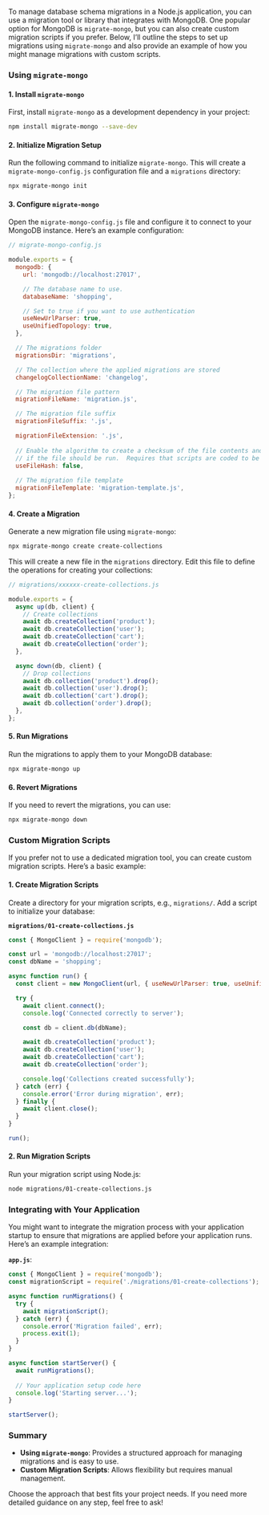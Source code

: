 To manage database schema migrations in a Node.js application, you can use a migration tool or library that integrates with MongoDB. One popular option for MongoDB is `migrate-mongo`, but you can also create custom migration scripts if you prefer. Below, I’ll outline the steps to set up migrations using `migrate-mongo` and also provide an example of how you might manage migrations with custom scripts.

### Using `migrate-mongo`

#### 1. **Install `migrate-mongo`**

First, install `migrate-mongo` as a development dependency in your project:

```bash
npm install migrate-mongo --save-dev
```

#### 2. **Initialize Migration Setup**

Run the following command to initialize `migrate-mongo`. This will create a `migrate-mongo-config.js` configuration file and a `migrations` directory:

```bash
npx migrate-mongo init
```

#### 3. **Configure `migrate-mongo`**

Open the `migrate-mongo-config.js` file and configure it to connect to your MongoDB instance. Here’s an example configuration:

```javascript
// migrate-mongo-config.js

module.exports = {
  mongodb: {
    url: 'mongodb://localhost:27017',

    // The database name to use.
    databaseName: 'shopping',

    // Set to true if you want to use authentication
    useNewUrlParser: true,
    useUnifiedTopology: true,
  },

  // The migrations folder
  migrationsDir: 'migrations',

  // The collection where the applied migrations are stored
  changelogCollectionName: 'changelog',

  // The migration file pattern
  migrationFileName: 'migration.js',

  // The migration file suffix
  migrationFileSuffix: '.js',

  migrationFileExtension: '.js',
  
  // Enable the algorithm to create a checksum of the file contents and use that in the comparison to determine
  // if the file should be run.  Requires that scripts are coded to be run multiple times.
  useFileHash: false,
  
  // The migration file template
  migrationFileTemplate: 'migration-template.js',
};
```

#### 4. **Create a Migration**

Generate a new migration file using `migrate-mongo`:

```bash
npx migrate-mongo create create-collections
```

This will create a new file in the `migrations` directory. Edit this file to define the operations for creating your collections:

```javascript
// migrations/xxxxxx-create-collections.js

module.exports = {
  async up(db, client) {
    // Create collections
    await db.createCollection('product');
    await db.createCollection('user');
    await db.createCollection('cart');
    await db.createCollection('order');
  },

  async down(db, client) {
    // Drop collections
    await db.collection('product').drop();
    await db.collection('user').drop();
    await db.collection('cart').drop();
    await db.collection('order').drop();
  },
};
```

#### 5. **Run Migrations**

Run the migrations to apply them to your MongoDB database:

```bash
npx migrate-mongo up
```

#### 6. **Revert Migrations**

If you need to revert the migrations, you can use:

```bash
npx migrate-mongo down
```

### Custom Migration Scripts

If you prefer not to use a dedicated migration tool, you can create custom migration scripts. Here’s a basic example:

#### 1. **Create Migration Scripts**

Create a directory for your migration scripts, e.g., `migrations/`. Add a script to initialize your database:

**`migrations/01-create-collections.js`**

```javascript
const { MongoClient } = require('mongodb');

const url = 'mongodb://localhost:27017';
const dbName = 'shopping';

async function run() {
  const client = new MongoClient(url, { useNewUrlParser: true, useUnifiedTopology: true });

  try {
    await client.connect();
    console.log('Connected correctly to server');

    const db = client.db(dbName);

    await db.createCollection('product');
    await db.createCollection('user');
    await db.createCollection('cart');
    await db.createCollection('order');

    console.log('Collections created successfully');
  } catch (err) {
    console.error('Error during migration', err);
  } finally {
    await client.close();
  }
}

run();
```

#### 2. **Run Migration Scripts**

Run your migration script using Node.js:

```bash
node migrations/01-create-collections.js
```

### Integrating with Your Application

You might want to integrate the migration process with your application startup to ensure that migrations are applied before your application runs. Here’s an example integration:

**`app.js`**:

```javascript
const { MongoClient } = require('mongodb');
const migrationScript = require('./migrations/01-create-collections');

async function runMigrations() {
  try {
    await migrationScript();
  } catch (err) {
    console.error('Migration failed', err);
    process.exit(1);
  }
}

async function startServer() {
  await runMigrations();
  
  // Your application setup code here
  console.log('Starting server...');
}

startServer();
```

### Summary

- **Using `migrate-mongo`**: Provides a structured approach for managing migrations and is easy to use.
- **Custom Migration Scripts**: Allows flexibility but requires manual management.

Choose the approach that best fits your project needs. If you need more detailed guidance on any step, feel free to ask!